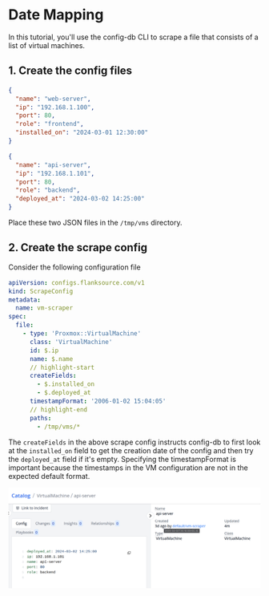 # Date Mapping

In this tutorial, you'll use the config-db CLI to scrape a file that consists of a list of virtual machines.

## 1. Create the config files

```json title="web-server.json"
{
  "name": "web-server",
  "ip": "192.168.1.100",
  "port": 80,
  "role": "frontend",
  "installed_on": "2024-03-01 12:30:00"
}
```

```json title="api-server.json"
{
  "name": "api-server",
  "ip": "192.168.1.101",
  "port": 80,
  "role": "backend",
  "deployed_at": "2024-03-02 14:25:00"
}
```

Place these two JSON files in the `/tmp/vms` directory.

## 2. Create the scrape config

Consider the following configuration file

```yaml title="vm-scraper.yaml"
apiVersion: configs.flanksource.com/v1
kind: ScrapeConfig
metadata:
  name: vm-scraper
spec:
  file:
    - type: 'Proxmox::VirtualMachine'
      class: 'VirtualMachine'
      id: $.ip
      name: $.name
      // highlight-start
      createFields:
        - $.installed_on
        - $.deployed_at
      timestampFormat: '2006-01-02 15:04:05'
      // highlight-end
      paths:
        - /tmp/vms/*
```

The `createFields` in the above scrape config instructs config-db to first look at the `installed_on` field to get the creation date of the config and then try the `deployed_at` field if it's empty. Specifying the timestampFormat is important because the timestamps in the VM configuration are not in the expected default format.

![](../../images/tutorial-vm-scraper-creation-date.png)
